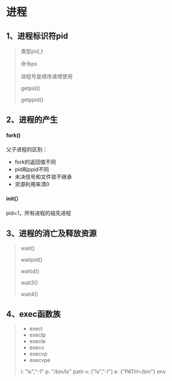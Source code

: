 # 进程

## 1、进程标识符pid

> 类型pid_t
>
> 命令ps
>
> 进程号是顺序递增使用
>
> getpid()
>
> getppid()

## 2、进程的产生

#### fork()

父子进程的区别：

- fork的返回值不同
- pid和ppid不同
- 未决信号和文件锁不继承
- 资源利用率清0

#### init(）

pid=1，所有进程的祖先进程

## 3、进程的消亡及释放资源

> wait()
>
> waitpid()
>
> waitid()
>  
> wait3()
>
> wait4()	

## 4、exec函数族

> - execl
> - execlp
> - execle
> - execv
> - execvp
> - execvpe
>   
> l: "ls","-1"
> p: "/bin/ls" path
> v: ["ls","-l"]
> e: {"PATH=/bin"} env
